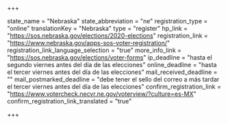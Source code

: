 +++

state_name = "Nebraska"
state_abbreviation = "ne"
registration_type = "online"
translationKey = "Nebraska"
type = "register"
hp_link = "https://sos.nebraska.gov/elections/2020-elections"
registration_link = "https://www.nebraska.gov/apps-sos-voter-registration/"
registration_link_language_selection = "true"
more_info_link = "https://sos.nebraska.gov/elections/voter-forms"
ip_deadline = "hasta el segundo viernes antes del día de las elecciones"
online_deadline = "hasta el tercer viernes antes del día de las elecciones"
mail_received_deadline = ""
mail_postmarked_deadline = "debe tener el sello del correo a más tardar el tercer viernes antes del día de las elecciones"
confirm_registration_link = "https://www.votercheck.necvr.ne.gov/voterview/?culture=es-MX"
confirm_registration_link_translated = "true"

+++